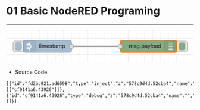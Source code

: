 # 01 Basic NodeRED Programing

****

![basic_NodeRED.png](https://github.com/leehaesung/NodeRED/blob/master/02_CodeFiles/01_Basic/ImageFiles/basic_NodeRED.png)

* Source Code
``````````````````````````````````
[{"id":"fd2bc921.ad6598","type":"inject","z":"578c9d4d.52cba4","name":"","topic":"","payload":"","payloadType":"date","repeat":"","crontab":"","once":false,"x":240,"y":140,"wires":[["cf9141a6.43926"]]},{"id":"cf9141a6.43926","type":"debug","z":"578c9d4d.52cba4","name":"","active":true,"console":"false","complete":"false","x":490,"y":140,"wires":[]}]
``````````````````````````````````
